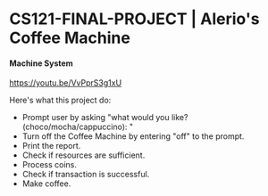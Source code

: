 # CS121-FINAL-PROJECT | Alerio's Coffee Machine
#### Machine System ####

https://youtu.be/VvPprS3g1xU

Here's what this project do:

- Prompt user by asking "what would you like? (choco/mocha/cappuccino): "
- Turn off the Coffee Machine by entering "off" to the prompt.
- Print the report.
- Check if resources are sufficient.
- Process coins.
- Check if transaction is successful.
- Make coffee.
